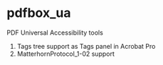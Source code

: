 # pdfbox_ua
PDF Universal Accessibility tools

1. Tags tree support as Tags panel in Acrobat Pro
2. MatterhornProtocol_1-02 support
